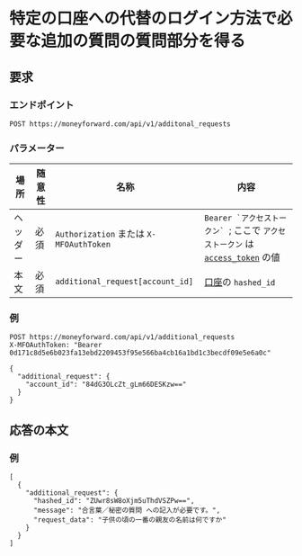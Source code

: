 # 特定の口座への代替のログイン方法で必要な追加の質問の質問部分を得る

## 要求

### エンドポイント

```
POST https://moneyforward.com/api/v1/additonal_requests
```

### パラメーター

場所 | 随意性 | 名称 | 内容
---- | ---- | ---- | ---
ヘッダー | 必須 | `Authorization` または `X-MFOAuthToken` | ```Bearer `アクセストークン` ```; ここで `アクセストークン` は [`access_token`](token.md) の値
本文 | 必須 | `additional_request[account_id]` | [口座](accounts_index.md)の `hashed_id`

### 例

```
POST https://moneyforward.com/api/v1/additional_requests
X-MFOAuthToken: "Bearer 0d171c8d5e6b023fa13ebd2209453f95e566ba4cb16a1bd1c3becdf09e5e6a0c"

{
  "additional_request": {
    "account_id": "84dG3OLcZt_gLm66DESKzw=="
  }
}
```

## 応答の本文

### 例

```
[
  {
    "additional_request": {
      "hashed_id": "ZUwr8sW8oXjm5uThdVSZPw==",
      "message": "合言葉／秘密の質問 への記入が必要です。",
      "request_data": "子供の頃の一番の親友の名前は何ですか"
    }
  }
]
```
